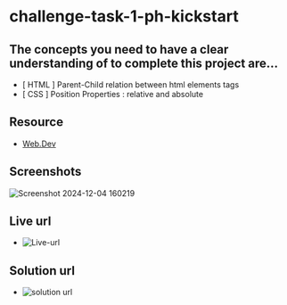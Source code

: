 # challenge-task-1-ph-kickstart


## The concepts you need to have a clear understanding of to complete this project are...
- [ HTML ] Parent-Child relation between html elements tags
- [ CSS ] Position Properties : relative and absolute


## Resource
- [ Web.Dev ](https://web.dev/learn/css/layout#positioning)



## Screenshots
 ![Screenshot 2024-12-04 160219](https://github.com/user-attachments/assets/76d88e42-95b9-47e1-a7f1-326d4a854d53)


## Live url
 - ![Live-url](https://active-status-showing-project.surge.sh/)


## Solution url
- ![solution url](https://codepen.io/Abir-Khan-the-flexboxer/pen/jENbeoE)